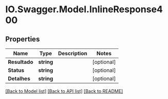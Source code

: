 # IO.Swagger.Model.InlineResponse400
## Properties

Name | Type | Description | Notes
------------ | ------------- | ------------- | -------------
**Resultado** | **string** |  | [optional] 
**Status** | **string** |  | [optional] 
**Detalhes** | **string** |  | [optional] 

[[Back to Model list]](../README.md#documentation-for-models) [[Back to API list]](../README.md#documentation-for-api-endpoints) [[Back to README]](../README.md)

